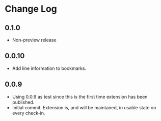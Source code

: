 # Change Log

## 0.1.0
- Non-preview release
## 0.0.10
- Add line information to bookmarks.
## 0.0.9
- Using 0.0.9 as test since this is the first time extension has been published.
- Initial commit. Extension is, and will be maintaned, in usable state on every check-in.
  